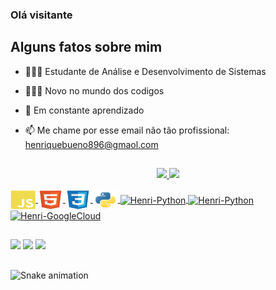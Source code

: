 ### Olá visitante

## Alguns fatos sobre mim

- 👨🏻‍🎓 Estudante de Análise e Desenvolvimento de Sistemas
- 👨🏻‍💻 Novo no mundo dos codigos
- 👾 Em constante aprendizado
- 📫 Me chame por esse email não tão profissional: henriquebueno896@gmaol.com

  ##
  
<div align="center">
  <a href="https://github.com/henribueno00">
  <img height="180em" src="https://github-readme-stats.vercel.app/api?username=henribueno00&show_icons=true&theme=dracula&include_all_commits=true&count_private=true"/>
  <img height="180em" src="https://github-readme-stats.vercel.app/api/top-langs/?username=henribueno00&layout=compact&langs_count=7&theme=dracula"/>
</div>
<div style="display: inline_block"><br>
  <img align="center" alt="Henri-Js" height="30" width="40" src="https://raw.githubusercontent.com/devicons/devicon/master/icons/javascript/javascript-plain.svg">
  <img align="center" alt="Henri-HTML" height="30" width="40" src="https://raw.githubusercontent.com/devicons/devicon/master/icons/html5/html5-original.svg">
  <img align="center" alt="Henri-CSS" height="30" width="40" src="https://raw.githubusercontent.com/devicons/devicon/master/icons/css3/css3-original.svg">
  <img align="center" alt="Henri-Python" height="30" width="40" src="https://raw.githubusercontent.com/devicons/devicon/master/icons/python/python-original.svg">
  <img align="center" alt="Henri-Python" height="30" width="40" src="https://cdn.jsdelivr.net/gh/devicons/devicon/icons/php/php-original.svg" /> 
  <img align="center" alt="Henri-Python" height="30" width="40" src="https://cdn.jsdelivr.net/gh/devicons/devicon/icons/mysql/mysql-original.svg" />
  <img align="center" alt="Henri-GoogleCloud" height="30" width="40" src="https://cdn.jsdelivr.net/gh/devicons/devicon/icons/googlecloud/googlecloud-original.svg"/>
  
  ##

<div> 
  <a href="https://instagram.com/henrique_bueno00" target="_blank"><img src="https://img.shields.io/badge/-Instagram-%23E4405F?style=for-the-badge&logo=instagram&logoColor=white" target="_blank"></a>
  <a href = "mailto:henriquebueno896.com"><img src="https://img.shields.io/badge/-Gmail-%23333?style=for-the-badge&logo=gmail&logoColor=white" target="_blank"></a>
  <a href="https://www.linkedin.com/in/henrique-bueno-b973b3191" target="_blank"><img src="https://img.shields.io/badge/-LinkedIn-%230077B5?style=for-the-badge&logo=linkedin&logoColor=white" target="_blank"></a> 
</div>
  
  ##
  
  ![Snake animation](https://github.com/henribueno00/henribueno00/blob/output/github-contribution-grid-snake.svg)
